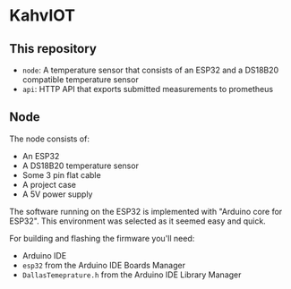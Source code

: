 # KahvIOT

## This repository

- `node`: A temperature sensor that consists of an ESP32 and a DS18B20 compatible temperature sensor
- `api`: HTTP API that exports submitted measurements to prometheus

## Node

The node consists of:

- An ESP32
- A DS18B20 temperature sensor
- Some 3 pin flat cable
- A project case
- A 5V power supply

The software running on the ESP32 is implemented with "Arduino core for ESP32". This environment was selected as it seemed easy and quick.

For building and flashing the firmware you'll need:

- Arduino IDE
- `esp32` from the Arduino IDE Boards Manager 
- `DallasTemeprature.h` from the Arduino IDE Library Manager
